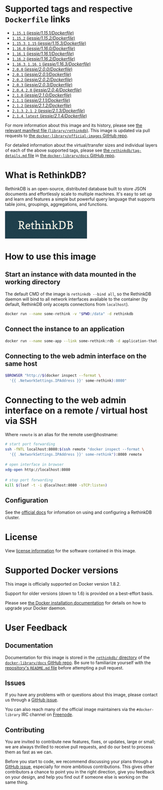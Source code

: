 # Supported tags and respective `Dockerfile` links

-	[`1.15.1` (*jessie/1.15.1/Dockerfile*)](https://github.com/stuartpb/rethinkdb-dockerfiles/blob/585843db25b1a40cc546112771171f818f6cd951/jessie/1.15.1/Dockerfile)
-	[`1.15.2` (*jessie/1.15.2/Dockerfile*)](https://github.com/stuartpb/rethinkdb-dockerfiles/blob/585843db25b1a40cc546112771171f818f6cd951/jessie/1.15.2/Dockerfile)
-	[`1.15.3`, `1.15` (*jessie/1.15.3/Dockerfile*)](https://github.com/stuartpb/rethinkdb-dockerfiles/blob/585843db25b1a40cc546112771171f818f6cd951/jessie/1.15.3/Dockerfile)
-	[`1.16.0` (*jessie/1.16.0/Dockerfile*)](https://github.com/stuartpb/rethinkdb-dockerfiles/blob/585843db25b1a40cc546112771171f818f6cd951/jessie/1.16.0/Dockerfile)
-	[`1.16.1` (*jessie/1.16.1/Dockerfile*)](https://github.com/stuartpb/rethinkdb-dockerfiles/blob/585843db25b1a40cc546112771171f818f6cd951/jessie/1.16.1/Dockerfile)
-	[`1.16.2` (*jessie/1.16.2/Dockerfile*)](https://github.com/stuartpb/rethinkdb-dockerfiles/blob/585843db25b1a40cc546112771171f818f6cd951/jessie/1.16.2/Dockerfile)
-	[`1.16.3`, `1.16`, `1` (*jessie/1.16.3/Dockerfile*)](https://github.com/stuartpb/rethinkdb-dockerfiles/blob/585843db25b1a40cc546112771171f818f6cd951/jessie/1.16.3/Dockerfile)
-	[`2.0.0` (*jessie/2.0.0/Dockerfile*)](https://github.com/stuartpb/rethinkdb-dockerfiles/blob/585843db25b1a40cc546112771171f818f6cd951/jessie/2.0.0/Dockerfile)
-	[`2.0.1` (*jessie/2.0.1/Dockerfile*)](https://github.com/stuartpb/rethinkdb-dockerfiles/blob/585843db25b1a40cc546112771171f818f6cd951/jessie/2.0.1/Dockerfile)
-	[`2.0.2` (*jessie/2.0.2/Dockerfile*)](https://github.com/stuartpb/rethinkdb-dockerfiles/blob/585843db25b1a40cc546112771171f818f6cd951/jessie/2.0.2/Dockerfile)
-	[`2.0.3` (*jessie/2.0.3/Dockerfile*)](https://github.com/stuartpb/rethinkdb-dockerfiles/blob/585843db25b1a40cc546112771171f818f6cd951/jessie/2.0.3/Dockerfile)
-	[`2.0.4`, `2.0` (*jessie/2.0.4/Dockerfile*)](https://github.com/stuartpb/rethinkdb-dockerfiles/blob/585843db25b1a40cc546112771171f818f6cd951/jessie/2.0.4/Dockerfile)
-	[`2.1.0` (*jessie/2.1.0/Dockerfile*)](https://github.com/stuartpb/rethinkdb-dockerfiles/blob/585843db25b1a40cc546112771171f818f6cd951/jessie/2.1.0/Dockerfile)
-	[`2.1.1` (*jessie/2.1.1/Dockerfile*)](https://github.com/stuartpb/rethinkdb-dockerfiles/blob/585843db25b1a40cc546112771171f818f6cd951/jessie/2.1.1/Dockerfile)
-	[`2.1.2` (*jessie/2.1.2/Dockerfile*)](https://github.com/stuartpb/rethinkdb-dockerfiles/blob/585843db25b1a40cc546112771171f818f6cd951/jessie/2.1.2/Dockerfile)
-	[`2.1.3`, `2.1`, `2` (*jessie/2.1.3/Dockerfile*)](https://github.com/stuartpb/rethinkdb-dockerfiles/blob/585843db25b1a40cc546112771171f818f6cd951/jessie/2.1.3/Dockerfile)
-	[`2.1.4`, `latest` (*jessie/2.1.4/Dockerfile*)](https://github.com/stuartpb/rethinkdb-dockerfiles/blob/585843db25b1a40cc546112771171f818f6cd951/jessie/2.1.4/Dockerfile)

For more information about this image and its history, please see [the relevant manifest file (`library/rethinkdb`)](https://github.com/docker-library/official-images/blob/master/library/rethinkdb). This image is updated via pull requests to [the `docker-library/official-images` GitHub repo](https://github.com/docker-library/official-images).

For detailed information about the virtual/transfer sizes and individual layers of each of the above supported tags, please see [the `rethinkdb/tag-details.md` file](https://github.com/docker-library/docs/blob/master/rethinkdb/tag-details.md) in [the `docker-library/docs` GitHub repo](https://github.com/docker-library/docs).

# What is RethinkDB?

RethinkDB is an open-source, distributed database built to store JSON documents and effortlessly scale to multiple machines. It's easy to set up and learn and features a simple but powerful query language that supports table joins, groupings, aggregations, and functions.

![logo](https://raw.githubusercontent.com/docker-library/docs/master/rethinkdb/logo.png)

# How to use this image

## Start an instance with data mounted in the working directory

The default CMD of the image is `rethinkdb --bind all`, so the RethinkDB daemon will bind to all network interfaces available to the container (by default, RethinkDB only accepts connections from `localhost`).

```bash
docker run --name some-rethink -v "$PWD:/data" -d rethinkdb
```

## Connect the instance to an application

```bash
docker run --name some-app --link some-rethink:rdb -d application-that-uses-rdb
```

## Connecting to the web admin interface on the same host

```bash
$BROWSER "http://$(docker inspect --format \
  '{{ .NetworkSettings.IPAddress }}' some-rethink):8080"
```

# Connecting to the web admin interface on a remote / virtual host via SSH

Where `remote` is an alias for the remote user@hostname:

```bash
# start port forwarding
ssh -fNTL localhost:8080:$(ssh remote "docker inspect --format \
  '{{ .NetworkSettings.IPAddress }}' some-rethink"):8080 remote

# open interface in browser
xdg-open http://localhost:8080

# stop port forwarding
kill $(lsof -t -i @localhost:8080 -sTCP:listen)
```

## Configuration

See the [official docs](http://www.rethinkdb.com/docs/) for infomation on using and configuring a RethinkDB cluster.

# License

View [license information](http://www.gnu.org/licenses/agpl-3.0.html) for the software contained in this image.

# Supported Docker versions

This image is officially supported on Docker version 1.8.2.

Support for older versions (down to 1.6) is provided on a best-effort basis.

Please see [the Docker installation documentation](https://docs.docker.com/installation/) for details on how to upgrade your Docker daemon.

# User Feedback

## Documentation

Documentation for this image is stored in the [`rethinkdb/` directory](https://github.com/docker-library/docs/tree/master/rethinkdb) of the [`docker-library/docs` GitHub repo](https://github.com/docker-library/docs). Be sure to familiarize yourself with the [repository's `README.md` file](https://github.com/docker-library/docs/blob/master/README.md) before attempting a pull request.

## Issues

If you have any problems with or questions about this image, please contact us through a [GitHub issue](https://github.com/stuartpb/rethinkdb-dockerfiles/issues).

You can also reach many of the official image maintainers via the `#docker-library` IRC channel on [Freenode](https://freenode.net).

## Contributing

You are invited to contribute new features, fixes, or updates, large or small; we are always thrilled to receive pull requests, and do our best to process them as fast as we can.

Before you start to code, we recommend discussing your plans through a [GitHub issue](https://github.com/stuartpb/rethinkdb-dockerfiles/issues), especially for more ambitious contributions. This gives other contributors a chance to point you in the right direction, give you feedback on your design, and help you find out if someone else is working on the same thing.
